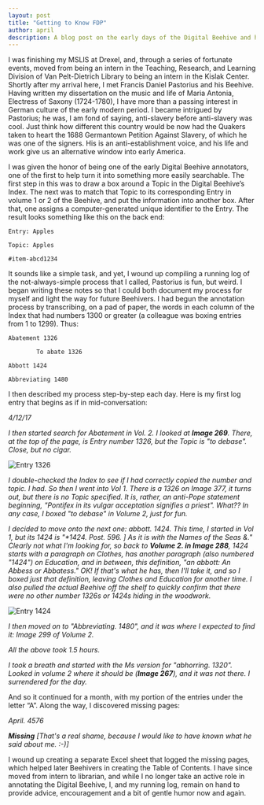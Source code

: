 ```yaml
---
layout: post
title: "Getting to Know FDP"
author: april
description: A blog post on the early days of the Digital Beehive and how the early protocol developed.
---
```


I was finishing my MSLIS at Drexel, and, through a series of fortunate events, moved from being an intern in the Teaching, Research, and Learning Division of Van Pelt-Dietrich Library to being an intern in the Kislak Center. Shortly after my arrival here, I met Francis Daniel Pastorius and his Beehive. Having written my dissertation on the music and life of Maria Antonia, Electress of Saxony (1724-1780), I have more than a passing interest in German culture of the early modern period. I became intrigued by Pastorius; he was, I am fond of saying, anti-slavery before anti-slavery was cool. Just think how different this country would be now had the Quakers taken to heart the 1688 Germantown Petition Against Slavery, of which he was one of the signers. His is an anti-establishment voice, and his life and work give us an alternative window into early America.

I was given the honor of being one of the early Digital Beehive annotators, one of the first to help turn it into something more easily searchable. The first step in this was to draw a box around a Topic in the Digital Beehive’s Index. The next was to match that Topic to its corresponding Entry in volume 1 or 2 of the Beehive, and put the information into another box. After that, one assigns a computer-generated unique identifier to the Entry. The result looks something like this on the back end:  
```
Entry: Apples

Topic: Apples

#item-abcd1234
```

It sounds like a simple task, and yet, I wound up compiling a running log of the not-always-simple process that I called, Pastorius is fun, but weird. I began writing these notes so that I could both document my process for myself and light the way for future Beehivers. I had begun the annotation process by transcribing, on a pad of paper, the words in each column of the Index that had numbers 1300 or greater (a colleague was boxing entries from 1 to 1299). Thus:

```
Abatement 1326

        To abate 1326

Abbott 1424

Abbreviating 1480
```

I then described my process step-by-step each day. Here is my first log entry that begins as if in mid-conversation:

_4/12/17_

_I then started search for Abatement in Vol. 2.  I looked at **Image 269**.  There, at the top of the page, is Entry number 1326, but the Topic is "to debase". Close, but no cigar._  

![Entry 1326](https://stacks.stanford.edu/image/iiif/fm855tg5659%2F1607_0736/200,200,3500,1200/full/0/default.jpg)  

_I double-checked the Index to see if I had correctly copied the number and topic. I had. So then I went into Vol 1. There is a 1326 on Image 377, it turns out, but there is no Topic specified. It is, rather, an anti-Pope statement beginning, "Pontifex in its vulgar acceptation signifies a priest". What?? In any case, I boxed "to debase" in Volume 2, just for fun._

_I decided to move onto the next one: abbott. 1424. This time, I started in Vol 1, but its 1424 is "\*1424. Post. 596. ] As it is with the Names of the Seas &." Clearly not what I'm looking for, so back to **Volume 2. in Image 288**, 1424 starts with a paragraph on Clothes, has another paragraph (also numbered "1424") on Education, and in between, this definition, "an abbott: An Abbess or Abbatess." OK! If that's what he has, then I'll take it, and so I boxed just that definition, leaving Clothes and Education for another time.  I also pulled the actual Beehive off the shelf to quickly confirm that there were no other number 1326s or 1424s hiding in the woodwork._

![Entry 1424](https://stacks.stanford.edu/image/iiif/fm855tg5659%2F1607_0755/200,3100,3500,1200/full/0/default.jpg)

_I then moved on to "Abbreviating. 1480", and it was where I expected to find it: Image 299 of Volume 2._

_All the above took 1.5 hours._

_I took a breath and started with the Ms version for "abhorring. 1320". Looked in volume 2 where it should be (**Image 267**), and it was not there. I surrendered for the day._

And so it continued for a month, with my portion of the entries under the letter “A”. Along the way, I discovered missing pages:

_April. 4576_

_**Missing** [That's a real shame, because I would like to have known what he said about me. :-)]_

I wound up creating a separate Excel sheet that logged the missing pages, which helped later Beehivers in creating the Table of Contents. I have since moved from intern to librarian, and while I no longer take an active role in annotating the Digital Beehive, I, and my running log, remain on hand to provide advice, encouragement and a bit of gentle humor now and again.  
